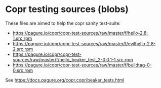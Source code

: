 Copr testing sources (blobs)
============================

These files are aimed to help the copr sanity test-suite:

- https://pagure.io/copr/copr-test-sources/raw/master/f/hello-2.8-1.src.rpm
- https://pagure.io/copr/copr-test-sources/raw/master/f/evilhello-2.8-2.src.rpm
- https://pagure.io/copr/copr-test-sources/raw/master/f/hello_beaker_test_2-0.0.1-1.src.rpm
- https://pagure.io/copr/copr-test-sources/raw/master/f/buildtag-0-0.src.rpm

See https://docs.pagure.org/copr.copr/beaker_tests.html
